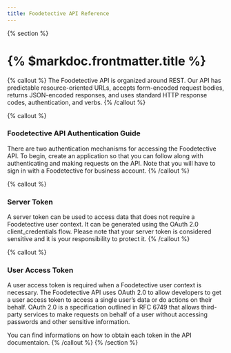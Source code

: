 ```yaml
---
title: Foodetective API Reference
---
```

{% section %}
# {% $markdoc.frontmatter.title %}

{% callout %}
The Foodetective API is organized around REST. Our API has predictable resource-oriented URLs, accepts form-encoded request bodies, returns JSON-encoded responses, and uses standard HTTP response codes, authentication, and verbs.
{% /callout %}

{% callout %}
### Foodetective API Authentication Guide
There are two authentication mechanisms for accessing the Foodetective API. To begin, create an application so that you can follow along with authenticating and making requests on the API. Note that you will have to sign in with a Foodetective for business account.
{% /callout %}

{% callout %}
### Server Token
A server token can be used to access data that does not require a Foodetective user context. It can be generated using the OAuth 2.0 client_credentials flow. Please note that your server token is considered sensitive and it is your responsibility to protect it.
{% /callout %}

{% callout %}
### User Access Token
A user access token is required when a Foodetective user context is necessary. The Foodetective API uses OAuth 2.0 to allow developers to get a user access token to access a single user’s data or do actions on their behalf. OAuth 2.0 is a specification outlined in RFC 6749 that allows third-party services to make requests on behalf of a user without accessing passwords and other sensitive information.

You can find informations on how to obtain each token in the API documentaion.
{% /callout %}
{% /section %}